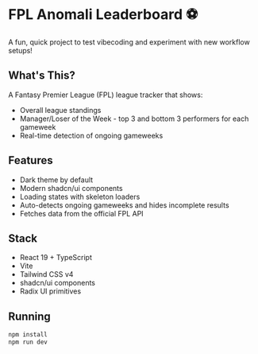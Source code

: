 # FPL Anomali Leaderboard ⚽️

A fun, quick project to test vibecoding and experiment with new workflow setups!

## What's This?

A Fantasy Premier League (FPL) league tracker that shows:
- Overall league standings
- Manager/Loser of the Week - top 3 and bottom 3 performers for each gameweek
- Real-time detection of ongoing gameweeks

## Features

- Dark theme by default
- Modern shadcn/ui components
- Loading states with skeleton loaders
- Auto-detects ongoing gameweeks and hides incomplete results
- Fetches data from the official FPL API

## Stack

- React 19 + TypeScript
- Vite
- Tailwind CSS v4
- shadcn/ui components
- Radix UI primitives

## Running

```bash
npm install
npm run dev
```
